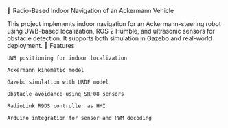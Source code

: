 🚗 Radio-Based Indoor Navigation of an Ackermann Vehicle

This project implements indoor navigation for an Ackermann-steering robot using UWB-based localization, ROS 2 Humble, and ultrasonic sensors for obstacle detection. It supports both simulation in Gazebo and real-world deployment.
🔧 Features

    UWB positioning for indoor localization

    Ackermann kinematic model

    Gazebo simulation with URDF model

    Obstacle avoidance using SRF08 sensors

    RadioLink R9DS controller as HMI

    Arduino integration for sensor and PWM decoding
